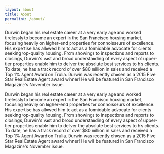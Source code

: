 ```yaml
---
layout: about
title: About
permalink: /about/
---
```


Durwin began his real estate career at a very early age and worked tirelessly to become an expert in the San Francisco housing market, focusing heavily on higher-end properties for connoisseurs of excellence. His expertise has allowed him to act as a formidable advocate for clients seeking top-quality housing. From showings to inspections and reports to closings, Durwin's vast and broad understanding of every aspect of upper-tier properties enable him to deliver the absolute best services to his clients. To date, he has a track record of over $80 million in sales and received a Top 1% Agent Award on Trulia. Durwin was recently chosen as a 2015 Five Star Real Estate Agent award winner! He will be featured in San Francisco Magazine's November issue.

Durwin began his real estate career at a very early age and worked tirelessly to become an expert in the San Francisco housing market, focusing heavily on higher-end properties for connoisseurs of excellence. His expertise has allowed him to act as a formidable advocate for clients seeking top-quality housing. From showings to inspections and reports to closings, Durwin's vast and broad understanding of every aspect of upper-tier properties enable him to deliver the absolute best services to his clients. To date, he has a track record of over $80 million in sales and received a Top 1% Agent Award on Trulia. Durwin was recently chosen as a 2015 Five Star Real Estate Agent award winner! He will be featured in San Francisco Magazine's November issue.
